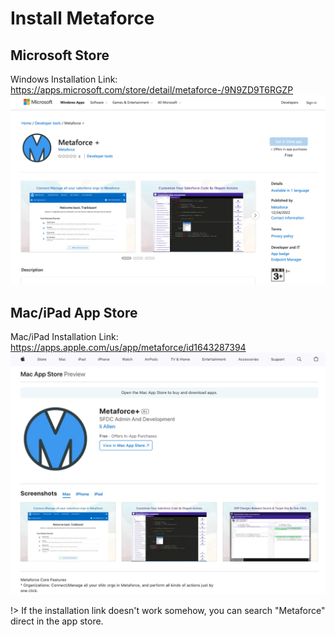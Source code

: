 # Install Metaforce

## Microsoft Store

Windows Installation Link: https://apps.microsoft.com/store/detail/metaforce-/9N9ZD9T6RGZP
![Add a new org](./images/install-win.jpg ":size=70%")

## Mac/iPad App Store

Mac/iPad Installation Link: https://apps.apple.com/us/app/metaforce/id1643287394
![Add a new org](./images/install-mac.jpg ":size=70%")

!> If the installation link doesn't work somehow, you can search "Metaforce" direct in the app store.
